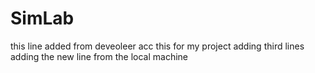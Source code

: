 # SimLab
this line added from deveoleer acc
this for my project
adding third lines
adding the new line from the local machine
